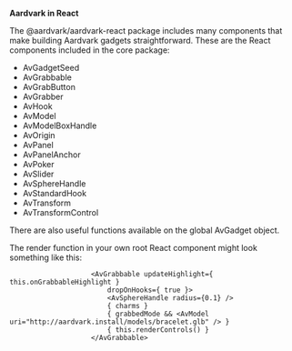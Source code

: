 **Aardvark in React**

The @aardvark/aardvark-react package includes many components that make building Aardvark gadgets straightforward.
These are the React components included in the core package:

* AvGadgetSeed
* AvGrabbable
* AvGrabButton
* AvGrabber
* AvHook
* AvModel
* AvModelBoxHandle
* AvOrigin
* AvPanel
* AvPanelAnchor
* AvPoker
* AvSlider
* AvSphereHandle
* AvStandardHook
* AvTransform
* AvTransformControl

There are also useful functions available on the global AvGadget object.

The render function in your own root React component might look something like this:

```
					<AvGrabbable updateHighlight={ this.onGrabbableHighlight } 
						dropOnHooks={ true }>
						<AvSphereHandle radius={0.1} />
						{ charms }
						{ grabbedMode && <AvModel uri="http://aardvark.install/models/bracelet.glb" /> }
						{ this.renderControls() }
					</AvGrabbable>
```


